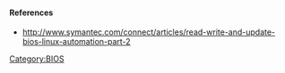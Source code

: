 #### References

-   <http://www.symantec.com/connect/articles/read-write-and-update-bios-linux-automation-part-2>

<Category:BIOS>
